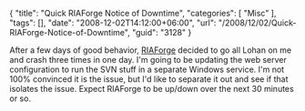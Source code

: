 {
	"title": "Quick RIAForge Notice of Downtime",
	"categories": [
		"Misc"
	],
	"tags": [],
	"date": "2008-12-02T14:12:00+06:00",
	"url": "/2008/12/02/Quick-RIAForge-Notice-of-Downtime",
	"guid": "3128"
}

After a few days of good behavior, <a href="http://www.riaforge.org">RIAForge</a> decided to go all Lohan on me and crash three times in one day. I'm going to be updating the web server configuration to run the SVN stuff in a separate Windows service. I'm not 100% convinced it is the issue, but I'd like to separate it out and see if that isolates the issue. Expect RIAForge to be up/down over the next 30 minutes or so.
